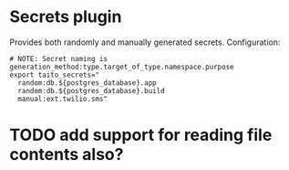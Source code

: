 # Secrets plugin

Provides both randomly and manually generated secrets. Configuration:

    # NOTE: Secret naming is generation_method:type.target_of_type.namespace.purpose
    export taito_secrets="
      random:db.${postgres_database}.app
      random:db.${postgres_database}.build
      manual:ext.twilio.sms"

# TODO add support for reading file contents also?
